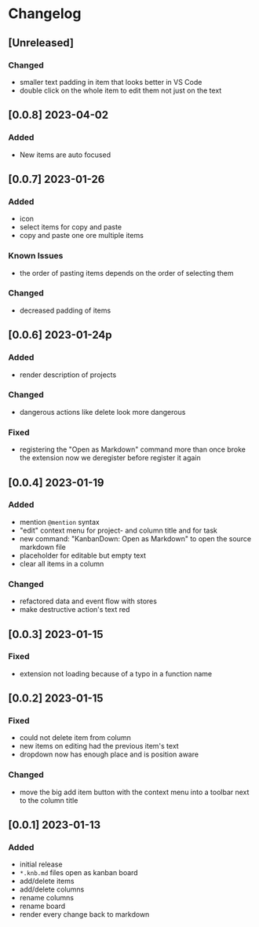 # Changelog	

## [Unreleased]

### Changed 

- smaller text padding in item that looks better in VS Code
- double click on the whole item to edit them not just on the text

## [0.0.8] 2023-04-02

### Added

- New items are auto focused

## [0.0.7] 2023-01-26

### Added

- icon
- select items for copy and paste
- copy and paste one ore multiple items

### Known Issues

- the order of pasting items depends on the order of selecting them

### Changed

- decreased padding of items

## [0.0.6] 2023-01-24p

### Added

- render description of projects

### Changed

- dangerous actions like delete look more dangerous

### Fixed

- registering the "Open as Markdown" command more than once broke the extension
  now we deregister before register it again


## [0.0.4] 2023-01-19

### Added

- mention `@mention` syntax
- "edit" context menu for project- and column title and for task
- new command: "KanbanDown: Open as Markdown" to open the source markdown file
- placeholder for editable but empty text
- clear all items in a column

### Changed

- refactored data and event flow with stores
- make destructive action's text red

## [0.0.3] 2023-01-15

### Fixed

- extension not loading because of a typo in a function name

## [0.0.2] 2023-01-15

### Fixed

- could not delete item from column
- new items on editing had the previous item's text
- dropdown now has enough place and is position aware

### Changed

- move the big add item button with the context menu into a toolbar
  next to the column title

## [0.0.1] 2023-01-13

### Added

- initial release
- `*.knb.md` files open as kanban board
- add/delete items
- add/delete columns
- rename columns
- rename board
- render every change back to markdown
